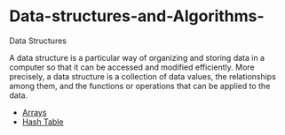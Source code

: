 # Data-structures-and-Algorithms-

Data Structures

A data structure is a particular way of organizing and storing data in a computer so that it can be accessed and modified efficiently. More precisely, a data structure is a collection of data values, the relationships among them, and the functions or operations that can be applied to the data.

- [Arrays](https://github.com/Danish9991/Data-structures-and-Algorithms-/tree/main/Arrays)
- [Hash Table](https://github.com/Danish9991/Data-structures-and-Algorithms-/tree/main/hash-table)
